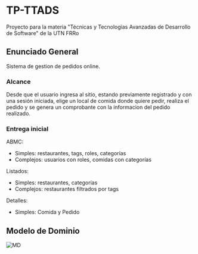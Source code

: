 # **TP-TTADS**
Proyecto para la materia "Técnicas y Tecnologías Avanzadas de Desarrollo de Software" de la UTN FRRo

## **Enunciado General**

Sistema de gestion de pedidos online. 

### **Alcance**

Desde que el usuario ingresa al sitio, estando previamente registrado y con una sesión iniciada, elige un local de comida donde quiere pedir, realiza el pedido y se genera un comprobante con la informacion del pedido realizado.

### **Entrega inicial**

ABMC:
  - Simples: restaurantes, tags, roles, categorías
  - Complejos: usuarios con roles, comidas con categorías

Listados:
  - Simples: restaurantes, categorías
  - Complejos: restaurantes filtrados por tags

Detalles:
  - Simples: Comida y Pedido

## **Modelo de Dominio**

![MD](https://user-images.githubusercontent.com/81445495/162057610-8e448e29-8b48-4009-9334-0e4688c14e98.png)
